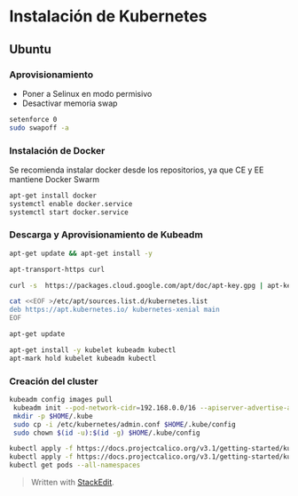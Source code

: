# Instalación de Kubernetes
## Ubuntu
### Aprovisionamiento
  
- Poner a Selinux en modo permisivo
- Desactivar memoria swap
```bash
setenforce 0
sudo swapoff -a
```

### Instalación de Docker
Se recomienda instalar docker desde los repositorios, ya que CE y EE mantiene Docker Swarm

```bash
apt-get install docker
systemctl enable docker.service
systemctl start docker.service
```
### Descarga y Aprovisionamiento de Kubeadm

```bash
apt-get update && apt-get install -y 

apt-transport-https curl

curl -s  https://packages.cloud.google.com/apt/doc/apt-key.gpg | apt-key add -

cat <<EOF >/etc/apt/sources.list.d/kubernetes.list
deb https://apt.kubernetes.io/ kubernetes-xenial main
EOF

apt-get update

apt-get install -y kubelet kubeadm kubectl
apt-mark hold kubelet kubeadm kubectl
```
### Creación del cluster
``` bash
kubeadm config images pull
 kubeadm init --pod-network-cidr=192.168.0.0/16 --apiserver-advertise-address=0.0.0.0
 mkdir -p $HOME/.kube
 sudo cp -i /etc/kubernetes/admin.conf $HOME/.kube/config
 sudo chown $(id -u):$(id -g) $HOME/.kube/config

kubectl apply -f https://docs.projectcalico.org/v3.1/getting-started/kubernetes/installation/hosted/rbac-kdd.yaml
kubectl apply -f https://docs.projectcalico.org/v3.1/getting-started/kubernetes/installation/hosted/kubernetes-datastore/calico-networking/1.7/calico.yaml
kubectl get pods --all-namespaces
```
> Written with [StackEdit](https://stackedit.io/).
<!--stackedit_data:
eyJoaXN0b3J5IjpbLTEwMjUxNDY3NzQsLTE4NDA2MjExMTUsOD
k3Mzk3NjgzLC0xMzk1MTQyNDE5LDczMDk5ODExNl19
-->